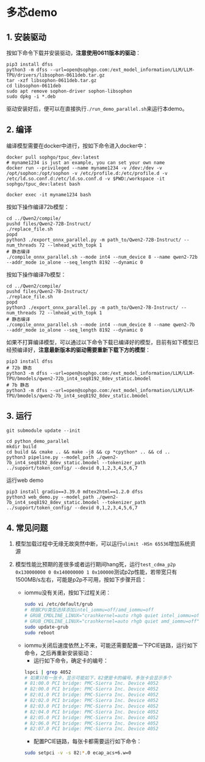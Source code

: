 # 多芯demo

## 1. 安装驱动
按如下命令下载并安装驱动，**注意使用0611版本的驱动**：
```shell
pip3 install dfss
python3 -m dfss --url=open@sophgo.com:/ext_model_information/LLM/LLM-TPU/drivers/libsophon-0611deb.tar.gz
tar -xzf libsophon-0611deb.tar.gz
cd libsophon-0611deb
sudo apt remove sophon-driver sophon-libsophon
sudo dpkg -i *.deb
```
驱动安装好后，便可以在直接执行`./run_demo_parallel.sh`来运行本demo。


## 2. 编译
编译模型需要在docker中进行，按如下命令进入docker中：
```shell
docker pull sophgo/tpuc_dev:latest
# myname1234 is just an example, you can set your own name
docker run --privileged --name myname1234 -v /dev:/dev -v /opt/sophon:/opt/sophon -v /etc/profile.d:/etc/profile.d -v /etc/ld.so.conf.d:/etc/ld.so.conf.d -v $PWD:/workspace -it sophgo/tpuc_dev:latest bash

docker exec -it myname1234 bash
```

按如下操作编译72b模型：
```shell
cd ../Qwen2/compile/
pushd files/Qwen2-72B-Instruct/
./replace_file.sh
popd
python3 ./export_onnx_parallel.py -m path_to/Qwen2-72B-Instruct/ --num_threads 72 --lmhead_with_topk 1
# 静态编译
./compile_onnx_parallel.sh --mode int4 --num_device 8 --name qwen2-72b --addr_mode io_alone --seq_length 8192 --dynamic 0
```

按如下操作编译7b模型：
```shell
cd ../Qwen2/compile/
pushd files/Qwen2-7B-Instruct/
./replace_file.sh
popd
python3 ./export_onnx_parallel.py -m path_to/Qwen2-7B-Instruct/ --num_threads 72 --lmhead_with_topk 1
# 静态编译
./compile_onnx_parallel.sh --mode int4 --num_device 8 --name qwen2-7b --addr_mode io_alone --seq_length 8192 --dynamic 0
```

如果不打算编译模型，可以通过以下命令下载已编译好的模型，目前有如下模型已经预编译好，**注意最新版本的驱动需要重新下载下方的模型**：
```shell
pip3 install dfss
# 72b 静态
python3 -m dfss --url=open@sophgo.com:/ext_model_information/LLM/LLM-TPU/bmodels/qwen2-72b_int4_seq8192_8dev_static.bmodel
# 7b 静态
python3 -m dfss --url=open@sophgo.com:/ext_model_information/LLM/LLM-TPU/bmodels/qwen2-7b_int4_seq8192_8dev_static.bmodel
```

## 3. 运行
```shell
git submodule update --init

cd python_demo_parallel
mkdir build 
cd build && cmake .. && make -j8 && cp *cpython* .. && cd ..
python3 pipeline.py --model_path ./qwen2-7b_int4_seq8192_8dev_static.bmodel --tokenizer_path ../support/token_config/ --devid 0,1,2,3,4,5,6,7
```

运行web demo
```shell
pip3 install gradio==3.39.0 mdtex2html==1.2.0 dfss
python3 web_demo.py --model_path ./qwen2-7b_int4_seq8192_8dev_static.bmodel --tokenizer_path ../support/token_config/ --devid 0,1,2,3,4,5,6,7
```

## 4. 常见问题

1) 模型加载过程中无缘无故突然中断，可以运行`ulimit -HSn 65536`增加系统资源

2) 模型性能比预期的差很多或者运行期间hang死，运行`test_cdma_p2p 0x130000000 0 0x140000000 1 0x100000`测试p2p性能，若带宽只有1500MB/s左右，可能是p2p不可用，按如下步骤开启：
    - iommu没有关闭，按如下过程关闭：
      ```bash
      sudo vi /etc/default/grub
      # 根据CPU类型选择添加intel_iommu=off/amd_iommu=off
      # GRUB_CMDLINE_LINUX="crashkernel=auto rhgb quiet intel_iommu=off"
      # GRUB_CMDLINE_LINUX="crashkernel=auto rhgb quiet amd_iommu=off"
      sudo update-grub
      sudo reboot
      ```
    - iommu关闭后速度依然上不来，可能还需要配置一下PCIE链路，运行如下命令，之后再重新安装驱动：
        - 运行如下命令，确定卡的编号：
        ```bash
        lspci | grep 4052
        # 如果只有一张卡，显示可能如下，82便是卡的编号。多张卡会显示多个
        # 81:00.0 PCI bridge: PMC-Sierra Inc. Device 4052
        # 82:00.0 PCI bridge: PMC-Sierra Inc. Device 4052
        # 82:01.0 PCI bridge: PMC-Sierra Inc. Device 4052
        # 82:02.0 PCI bridge: PMC-Sierra Inc. Device 4052
        # 82:03.0 PCI bridge: PMC-Sierra Inc. Device 4052
        # 82:04.0 PCI bridge: PMC-Sierra Inc. Device 4052
        # 82:05.0 PCI bridge: PMC-Sierra Inc. Device 4052
        # 82:06.0 PCI bridge: PMC-Sierra Inc. Device 4052
        # 82:07.0 PCI bridge: PMC-Sierra Inc. Device 4052
        ```
        - 配置PCIE链路，每张卡都需要运行如下命令：
        ```bash
        sudo setpci -v -s 82:*.0 ecap_acs+6.w=0
        ```
